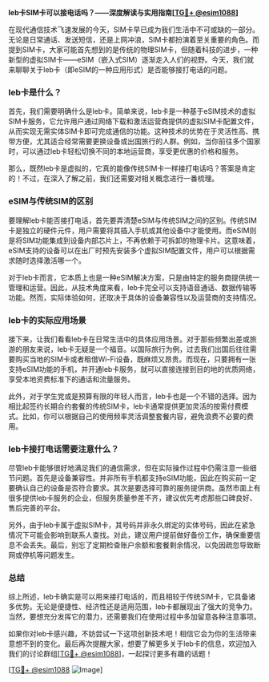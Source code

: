 **leb卡SIM卡可以接电话吗？——深度解读与实用指南[[TG💪+ @esim1088](https://t.me/s/esim1088)]**

在现代通信技术飞速发展的今天，SIM卡早已成为我们生活中不可或缺的一部分。无论是日常通话、发送短信，还是上网冲浪，SIM卡都扮演着至关重要的角色。而提到SIM卡，大家可能首先想到的是传统的物理SIM卡，但随着科技的进步，一种新型的虚拟SIM卡——eSIM（嵌入式SIM）逐渐走入人们的视野。今天，我们就来聊聊关于leb卡（即eSIM的一种应用形式）是否能够接打电话的问题。

### leb卡是什么？

首先，我们需要明确什么是leb卡。简单来说，leb卡是一种基于eSIM技术的虚拟SIM卡服务，它允许用户通过网络下载和激活运营商提供的虚拟SIM卡配置文件，从而实现无需实体SIM卡即可完成通信的功能。这种技术的优势在于灵活性高、携带方便，尤其适合经常需要更换设备或出国旅行的人群。例如，当你前往多个国家时，可以通过leb卡轻松切换不同的本地运营商，享受更优惠的价格和服务。

那么，既然leb卡是虚拟的，它真的能像传统SIM卡一样接打电话吗？答案是肯定的！不过，在深入了解之前，我们还需要对相关概念进行一番梳理。

### eSIM与传统SIM的区别

要理解leb卡能否接打电话，首先要弄清楚eSIM与传统SIM之间的区别。传统SIM卡是独立的硬件元件，用户需要将其插入手机或其他设备中才能使用。而eSIM则是将SIM功能集成到设备内部芯片上，不再依赖于可拆卸的物理卡片。这意味着，eSIM支持的设备可以在出厂时预先安装多个虚拟SIM配置文件，用户可以根据需求随时选择激活哪一个。

对于leb卡而言，它本质上也是一种eSIM解决方案，只是由特定的服务商提供统一管理和运营。因此，从技术角度来看，leb卡完全可以支持语音通话、数据传输等功能。然而，实际体验如何，还取决于具体的设备兼容性以及运营商的支持情况。

### leb卡的实际应用场景

接下来，让我们看看leb卡在日常生活中的具体应用场景。对于那些频繁出差或旅游的朋友来说，leb卡无疑是一个福音。以国际旅行为例，过去我们出国后往往需要购买当地的SIM卡或者租借Wi-Fi设备，既麻烦又昂贵。而现在，只要拥有一张支持eSIM功能的手机，并开通leb卡服务，就可以直接连接到目的地的优质网络，享受本地资费标准下的通话和流量服务。

此外，对于学生党或是预算有限的年轻人而言，leb卡也是一个不错的选择。因为相比起签约长期合约套餐的传统SIM卡，leb卡通常提供更加灵活的按需付费模式。比如，你可以根据自己的使用频率灵活调整套餐内容，避免浪费不必要的费用。

### leb卡接打电话需要注意什么？

尽管leb卡能够很好地满足我们的通信需求，但在实际操作过程中仍需注意一些细节问题。首先是设备兼容性。并非所有手机都支持eSIM功能，因此在购买前一定要确认自己的设备是否符合要求。其次是要选择可靠的服务提供商。虽然市面上有很多提供leb卡服务的企业，但服务质量参差不齐，建议优先考虑那些口碑良好、售后完善的平台。

另外，由于leb卡属于虚拟SIM卡，其号码并非永久绑定的实体号码，因此在紧急情况下可能会影响到联系人查找。对此，建议用户提前做好备份工作，确保重要信息不会丢失。最后，别忘了定期检查账户余额和套餐剩余情况，以免因疏忽导致断网或停机等问题发生。

### 总结

综上所述，leb卡确实是可以用来接打电话的，而且相较于传统SIM卡，它具备诸多优势。无论是便捷性、经济性还是适用范围，leb卡都展现出了强大的竞争力。当然，要想充分发挥它的潜力，还需要我们在使用过程中多加留意各种注意事项。

如果你对leb卡感兴趣，不妨尝试一下这项创新技术吧！相信它会为你的生活带来意想不到的变化。最后再次提醒大家，想要了解更多关于leb卡的信息，欢迎加入我们的讨论群组[[TG💪+ @esim1088](https://t.me/s/esim1088)]，一起探讨更多有趣的话题！

[[TG💪+ @esim1088](https://t.me/s/esim1088) ![Image](https://i.postimg.cc/4NQfJmqS/Snipaste-2025-05-13-00-14-12.png)]